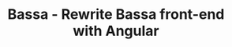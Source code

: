 ---
layout: gsoc
categories: gsoc2018
divid: bassa3
title: Bassa - Rewrite Bassa front-end with Angular
description: Bassa is automated download queue for enterprise to take the best use of internet bandwidth. Current bassa frontend is written in AngularJs(Angular1) and there are many areas that can be improved. The objective of this project is rewrite bassa front-end with Angular(Angular4).
expectedresults: <ul style="list-style:inherit"><li>Rewrite the frontend with Angular2 including all current functionalities</li><li>Re-design the current interfaces</li><li>Maintain good code quality throughout</li><li>Write Frontend unit tests and component tests</li><li>Integrate the build and test cases to TravisCI</li></ul>
githuburl: https://github.com/scorelab/Bassa/
requiredknowledge: Angular, Protractor, Karma, TypeScript
possiblementors: Kasun, Lasith
---